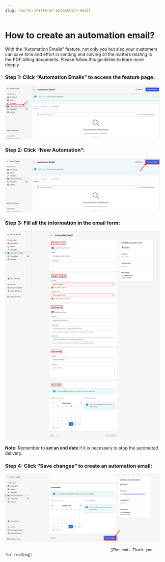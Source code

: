 ```yaml
---
slug: how-to-create-an-automation-email
---
```

# How to create an automation email?

With the “Automation Emails” feature, not only you but also your customers can save time and effort in sending and solving all the matters relating to the PDF billing documents. Please follow this guideline to learn more deeply.

### Step 1: Click “Automation Emails” to access the feature page:

![Automation-Emails-Fordeer-Invoice-Order-Printer.png](How%20to%20create%20an%20automation%20email%203a8a3bf70cdf49d3bbd924d58e0d526d/Automation-Emails-Fordeer-Invoice-Order-Printer.png)

### Step 2: Click “New Automation”:

![Automation-Emails-Fordeer-Invoice-Order-Printer (2).png](How%20to%20create%20an%20automation%20email%203a8a3bf70cdf49d3bbd924d58e0d526d/Automation-Emails-Fordeer-Invoice-Order-Printer_(2).png)

### Step 3: Fill all the information in the email form:

![Create-new-automation-email-rule-Fordeer-Invoice-Order-Printer (3).png](How%20to%20create%20an%20automation%20email%203a8a3bf70cdf49d3bbd924d58e0d526d/Create-new-automation-email-rule-Fordeer-Invoice-Order-Printer_(3).png)

**Note:** Remember to **set an end date** if it is necessary to stop the automated delivery.

### Step 4: Click “Save changes” to create an automation email:

![Create-new-automation-email-rule-Fordeer-Invoice-Order-Printer (4).png](How%20to%20create%20an%20automation%20email%203a8a3bf70cdf49d3bbd924d58e0d526d/Create-new-automation-email-rule-Fordeer-Invoice-Order-Printer_(4).png)

 

                                                    🥰The end. Thank you for reading🥰
